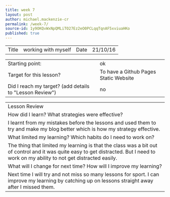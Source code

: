 ```yaml
---
title: week 7
layout: post
author: michael.mackenzie-cr
permalink: /week-7/
source-id: 1y9OKQvWxNpQMLiTO27Ez2eO0PCLqqTqnAF5xviuaHKo
published: true
---
```

<table>
  <tr>
    <td>Title</td>
    <td>working with myself</td>
    <td>Date</td>
    <td>21/10/16</td>
  </tr>
</table>


<table>
  <tr>
    <td>Starting point:</td>
    <td>ok</td>
  </tr>
  <tr>
    <td>Target for this lesson?</td>
    <td>To have a Github Pages Static Website</td>
  </tr>
  <tr>
    <td>Did I reach my target? 
(add details to "Lesson Review")</td>
    <td> no</td>
  </tr>
</table>


<table>
  <tr>
    <td>Lesson Review</td>
  </tr>
  <tr>
    <td>How did I learn? What strategies were effective? </td>
  </tr>
  <tr>
    <td>I learnt from my mistakes before the lessons and used them to try and make my blog better which is how my strategy effective.</td>
  </tr>
  <tr>
    <td>What limited my learning? Which habits do I need to work on? </td>
  </tr>
  <tr>
    <td>The thing that limited my learning is that the class was a bit out of control and it was quite easy to get distracted. But I need to work on my ability to not get distracted easily.</td>
  </tr>
  <tr>
    <td>What will I change for next time? How will I improve my learning?</td>
  </tr>
  <tr>
    <td>Next time I will try and not miss so many lessons for sport. I can improve my learning by catching up on lessons straight away after I missed them.</td>
  </tr>
</table>


